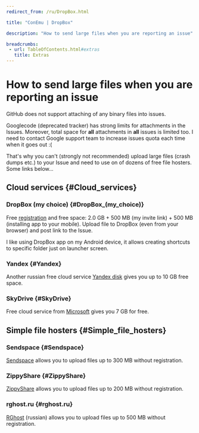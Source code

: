 ```yaml
---
redirect_from: /ru/DropBox.html

title: "ConEmu | DropBox"

description: "How to send large files when you are reporting an issue"

breadcrumbs:
 - url: TableOfContents.html#extras
   title: Extras
---
```


# How to send large files when you are reporting an issue

GitHub does not support attaching of any binary files into issues.

Googlecode (deprecated tracker) has strong limits for attachments in the Issues.
Moreover, total space for **all** attachments in **all** issues is limited too.
I need to contact Google support team to increase issues quota each time when it goes out :(

That's why you can't (strongly not recommended) upload large files (crash dumps etc.)
to your Issue and need to use on of dozens of free file hosters. Some links below...



## Cloud services  {#Cloud_services}

### DropBox (my choice)   {#DropBox_(my_choice)}

Free [registration](http://db.tt/9myALvii) and free space:
2.0 GB + 500 MB (my invite link) + 500 MB (installing app to your mobile).
Upload file to DropBox (even from your browser) and post link to the Issue.

I like using DropBox app on my Android device,
it allows creating shortcuts to specific folder just on launcher screen.



### Yandex   {#Yandex}

Another russian free cloud service [Yandex disk](https://disk.yandex.ru/invite/?hash=VZANG8NO)
gives you up to 10 GB free space.



### SkyDrive   {#SkyDrive}

Free cloud service from [Microsoft](https://skydrive.live.com/) gives you 7 GB for free.



## Simple file hosters  {#Simple_file_hosters}

### Sendspace   {#Sendspace}

[Sendspace](http://www.sendspace.com/) allows you to upload files up to 300 MB without registration.


### ZippyShare  {#ZippyShare}

[ZippyShare](http://www.zippyshare.com/) allows you to upload files up to 200 MB without registration.


### rghost.ru   {#rghost.ru}

[RGhost](http://rghost.ru/) (russian) allows you to upload files up to 500 MB without registration.
